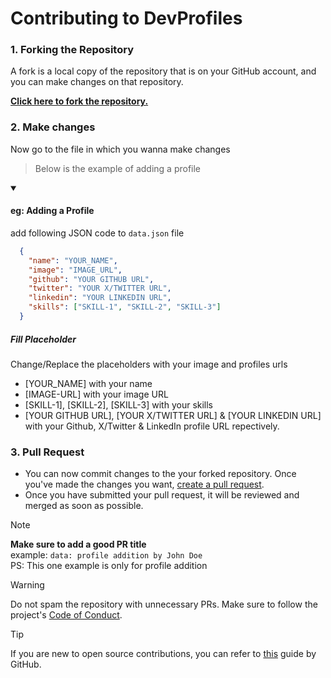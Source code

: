 # Contributing to DevProfiles

### 1. Forking the Repository
A fork is a local copy of the repository that is on your GitHub account, and you can make changes on that repository.

[**Click here to fork the repository.**](https://github.com/oyepriyansh/DevProfiles/fork)

### 2. Make changes 
Now go to the file in which you wanna make changes 
> Below is the example of adding a profile
<details open>
  <summary><h4>eg: Adding a Profile </h4></summary>


add following JSON code to `data.json` file

```json
  {
    "name": "YOUR_NAME",
    "image": "IMAGE_URL",
    "github": "YOUR GITHUB URL",
    "twitter": "YOUR X/TWITTER URL",
    "linkedin": "YOUR LINKEDIN URL",
    "skills": ["SKILL-1", "SKILL-2", "SKILL-3"]
  }
```

##### Fill Placeholder
Change/Replace the placeholders with your image and profiles urls
  - [YOUR_NAME] with your name
  - [IMAGE-URL] with your image URL
  - [SKILL-1], [SKILL-2], [SKILL-3] with your skills
  - [YOUR GITHUB URL], [YOUR X/TWITTER URL] & [YOUR LINKEDIN URL] with your Github, X/Twitter & LinkedIn profile URL repectively.
</details >

### 3. Pull Request 
- You can now commit changes to the your forked repository. Once you've made the changes you want, [create a pull request](https://github.com/oyepriyansh/DevProfiles/pulls). 
- Once you have submitted your pull request, it will be reviewed and merged as soon as possible.

> [!NOTE]
> **Make sure to add a good PR title**<br>
> example: `data: profile addition by John Doe`<br>
> PS: This one example is only for profile addition

> [!WARNING]
> Do not spam the repository with unnecessary PRs. Make sure to follow the project's [Code of Conduct](https://github.com/oyepriyansh/DevProfiles/blob/main/CODE_OF_CONDUCT.md).

> [!TIP]
> If you are new to open source contributions, you can refer to [this](https://opensource.guide/how-to-contribute/) guide by GitHub.